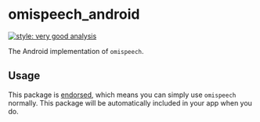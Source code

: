 # omispeech_android

[![style: very good analysis][very_good_analysis_badge]][very_good_analysis_link]

The Android implementation of `omispeech`.

## Usage

This package is [endorsed][endorsed_link], which means you can simply use `omispeech`
normally. This package will be automatically included in your app when you do.

[endorsed_link]: https://flutter.dev/docs/development/packages-and-plugins/developing-packages#endorsed-federated-plugin
[very_good_analysis_badge]: https://img.shields.io/badge/style-very_good_analysis-B22C89.svg
[very_good_analysis_link]: https://pub.dev/packages/very_good_analysis